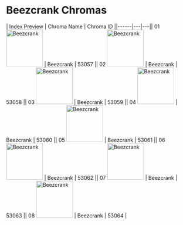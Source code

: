 # Beezcrank Chromas

| Index  Preview | Chroma Name | Chroma ID ||------|---|---|| 01  <img src='https://raw.communitydragon.org/latest/plugins/rcp-be-lol-game-data/global/default/v1/champion-chroma-images/53/53057.png' alt='Beezcrank' width='100'> | Beezcrank | 53057 || 02  <img src='https://raw.communitydragon.org/latest/plugins/rcp-be-lol-game-data/global/default/v1/champion-chroma-images/53/53058.png' alt='Beezcrank' width='100'> | Beezcrank | 53058 || 03  <img src='https://raw.communitydragon.org/latest/plugins/rcp-be-lol-game-data/global/default/v1/champion-chroma-images/53/53059.png' alt='Beezcrank' width='100'> | Beezcrank | 53059 || 04  <img src='https://raw.communitydragon.org/latest/plugins/rcp-be-lol-game-data/global/default/v1/champion-chroma-images/53/53060.png' alt='Beezcrank' width='100'> | Beezcrank | 53060 || 05  <img src='https://raw.communitydragon.org/latest/plugins/rcp-be-lol-game-data/global/default/v1/champion-chroma-images/53/53061.png' alt='Beezcrank' width='100'> | Beezcrank | 53061 || 06  <img src='https://raw.communitydragon.org/latest/plugins/rcp-be-lol-game-data/global/default/v1/champion-chroma-images/53/53062.png' alt='Beezcrank' width='100'> | Beezcrank | 53062 || 07  <img src='https://raw.communitydragon.org/latest/plugins/rcp-be-lol-game-data/global/default/v1/champion-chroma-images/53/53063.png' alt='Beezcrank' width='100'> | Beezcrank | 53063 || 08  <img src='https://raw.communitydragon.org/latest/plugins/rcp-be-lol-game-data/global/default/v1/champion-chroma-images/53/53064.png' alt='Beezcrank' width='100'> | Beezcrank | 53064 |